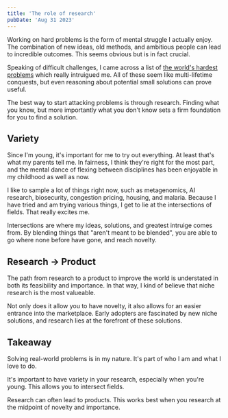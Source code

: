```yaml
---
title: 'The role of research'
pubDate: 'Aug 31 2023'
---
```


Working on hard problems is the form of mental struggle I actually enjoy. The combination of new ideas, old methods, and ambitious people can lead to incredible outcomes. This seems obvious but is in fact crucial. 

Speaking of difficult challenges, I came across a list of [the world's hardest problems](https://docs.google.com/document/d/1Vb8WWbsVyEJzl66_qqtZfFr2uLL07Y7SJH5XKldjDPY/edit) which really intruigued me. All of these seem like multi-lifetime conquests, but even reasoning about potential small solutions can prove useful.

The best way to start attacking problems is through research. Finding what you know, but more importantly what you don't know sets a firm foundation for you to find a solution. 

## Variety

Since I'm young, it's important for me to try out everything. At least that's what my parents tell me. In fairness, I think they're right for the most part, and the mental dance of flexing between disciplines has been enjoyable in my childhood as well as now. 

I like to sample a lot of things right now, such as metagenomics, AI research, biosecurity, congestion pricing, housing, and malaria. Because I have tried and am trying various things, I get to lie at the intersections of fields. That really excites me.

Intersections are where my ideas, solutions, and greatest intruige comes from. By blending things that "aren't meant to be blended", you are able to go where none before have gone, and reach novelty. 

## Research -> Product

The path from research to a product to improve the world is understated in both its feasibility and importance. In that way, I kind of believe that niche research is the most valueable.

Not only does it allow you to have novelty, it also allows for an easier entrance into the marketplace. Early adopters are fascinated by new niche solutions, and research lies at the forefront of these solutions.

## Takeaway

Solving real-world problems is in my nature. It's part of who I am and what I love to do. 

It's important to have variety in your research, especially when you're young. This allows you to intersect fields.

Research can often lead to products. This works best when you research at the midpoint of novelty and importance.
